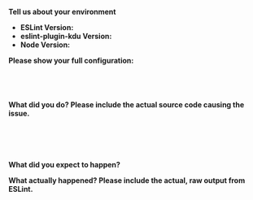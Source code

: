 <!--
    This template is for bug reports. If you are reporting a bug, please continue on. If you are here for another reason, please see below:

    1. To propose a new rule: http://eslint.org/docs/developer-guide/contributing/new-rules
    2. To request a change: http://eslint.org/docs/developer-guide/contributing/changes

    Note that leaving sections blank will make it difficult for us to troubleshoot and we may have to close the issue.
-->

**Tell us about your environment**

* **ESLint Version:**
* **eslint-plugin-kdu Version:**
* **Node Version:**

**Please show your full configuration:**

<!-- Paste your configuration below: -->
```




```

**What did you do? Please include the actual source code causing the issue.**

<!-- Paste the source code below: -->
```kdu





```

**What did you expect to happen?**

**What actually happened? Please include the actual, raw output from ESLint.**
